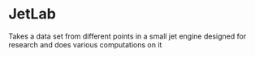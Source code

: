 # JetLab
Takes a data set from different points in a small jet engine designed for research and does various computations on it
